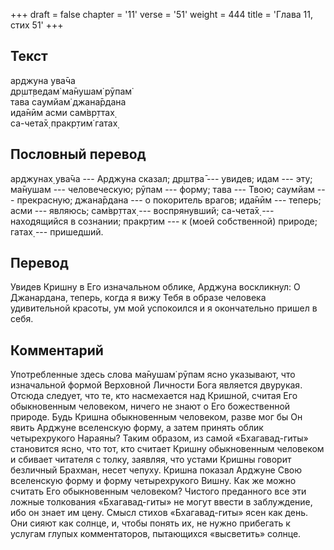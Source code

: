 +++
draft = false
chapter = '11'
verse = '51'
weight = 444
title = 'Глава 11, стих 51'
+++
## Текст

арджуна ува̄ча  
др̣шт̣ведам̇ ма̄нушам̇ рӯпам̇  
тава саумйам̇ джана̄рдана  
ида̄нӣм асми сам̇вр̣ттах̣  
са-чета̄х̣ пракр̣тим̇ гатах̣

## Пословный перевод

арджунах̣ ува̄ча --- Арджуна сказал; др̣шт̣ва̄ --- увидев; идам --- эту;
ма̄нушам --- человеческую; рӯпам --- форму; тава --- Твою; саумйам ---
прекрасную; джана̄рдана --- о покоритель врагов; ида̄нӣм --- теперь; асми
--- являюсь; сам̇вр̣ттах̣ --- воспрянувший; са-чета̄х̣ --- находящийся в
сознании; пракр̣тим --- к (моей собственной) природе; гатах̣ ---
пришедший.

## Перевод

Увидев Кришну в Его изначальном облике, Арджуна воскликнул: О
Джанардана, теперь, когда я вижу Тебя в образе человека удивительной
красоты, ум мой успокоился и я окончательно пришел в себя.

## Комментарий

Употребленные здесь слова ма̄нушам̇ рӯпам ясно указывают, что изначальной
формой Верховной Личности Бога является двурукая. Отсюда следует, что
те, кто насмехается над Кришной, считая Его обыкновенным человеком,
ничего не знают о Его божественной природе. Будь Кришна обыкновенным
человеком, разве мог бы Он явить Арджуне вселенскую форму, а затем
принять облик четырехрукого Нараяны? Таким образом, из самой
«Бхагавад-гиты» становится ясно, что тот, кто считает Кришну
обыкновенным человеком и сбивает читателя с толку, заявляя, что устами
Кришны говорит безличный Брахман, несет чепуху. Кришна показал Арджуне
Свою вселенскую форму и форму четырехрукого Вишну. Как же можно считать
Его обыкновенным человеком? Чистого преданного все эти ложные толкования
«Бхагавад-гиты» не могут ввести в заблуждение, ибо он знает им цену.
Смысл стихов «Бхагавад-гиты» ясен как день. Они сияют как солнце, и,
чтобы понять их, не нужно прибегать к услугам глупых комментаторов,
пытающихся «высветить» солнце.
